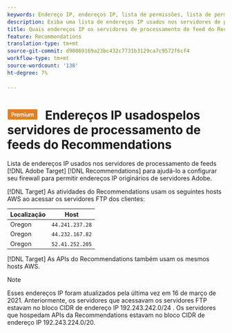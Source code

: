 ```yaml
---
keywords: Endereço IP, endereços IP, lista de permissões, lista de permissões, firewall, recs, feed, servidores, adobe marketing cloud, recommendations
description: Exiba uma lista de endereços IP usados nos servidores de processamento de feeds do Recommendations do Target para ajudá-lo a configurar seu firewall para permitir endereços IP originários de servidores do Adobe.
title: Quais endereços IP os servidores de processamento de feed do Recommendations usam?
feature: Recommendations
translation-type: tm+mt
source-git-commit: d90069169a23bc432c7731b3129ca7c9572f6cf4
workflow-type: tm+mt
source-wordcount: '138'
ht-degree: 7%

---
```



# ![PREMIUM](/help/assets/premium.png) Endereços IP usados &#x200B;&#x200B;pelos servidores de processamento de feeds do Recommendations

Lista de endereços IP usados nos servidores de processamento de feeds [!DNL Adobe Target] [!DNL Recommendations] para ajudá-lo a configurar seu firewall para permitir endereços IP originários de servidores Adobe.

[!DNL Target]  As atividades do Recommendations usam os seguintes hosts AWS ao acessar os servidores FTP dos clientes:

| Localização | Host |
| --- | --- |
| Oregon | `44.241.237.28` |
| Oregon | `44.232.167.82` |
| Oregon | `52.41.252.205` |

[!DNL Target]  As APIs do Recommendations também usam os mesmos hosts AWS.

>[!NOTE]
>
>Esses endereços IP foram atualizados pela última vez em 16 de março de 2021. Anteriormente, os servidores que acessavam os servidores FTP estavam no bloco CIDR de endereço IP 192.243.242.0/24 . Os servidores que hospedam APIs da Recommendations estavam no bloco CIDR de endereço IP 192.243.224.0/20.

